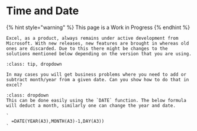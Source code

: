 # Time and Date

{% hint style="warning" %}
This page is a Work in Progress
{% endhint %}

```
Excel, as a product, always remains under active development from Microsoft. With new releases, new features are brought in whereas old ones are discarded. Due to this there might be changes to the solutions mentioned below depending on the version that you are using.
```

```
:class: tip, dropdown

In may cases you will get business problems where you need to add or subtract month/year from a given date. Can you show how to do that in excel?
```

```
:class: dropdown
This can be done easily using the `DATE` function. The below formula will deduct a month, similarly one can change the year and date.

`
  =DATE(YEAR(A3),MONTH(A3)-1,DAY(A3))
`
```
